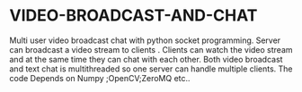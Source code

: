 # VIDEO-BROADCAST-AND-CHAT
Multi user video broadcast chat with python socket programming.
Server can broadcast a video stream to clients . Clients can watch the video stream and at the same time they can chat with each other.
Both video broadcast and text chat is multithreaded so one server can handle multiple clients.
The code Depends on Numpy ;OpenCV;ZeroMQ etc..
